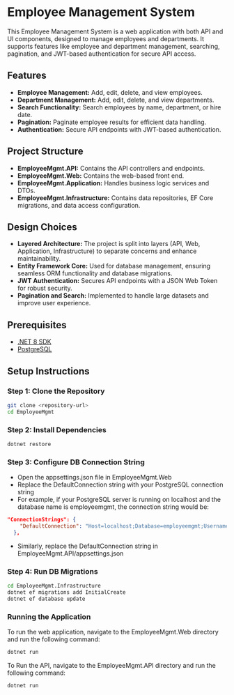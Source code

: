 # Employee Management System

This Employee Management System is a web application with both API and UI components, designed to manage employees and departments. It supports features like employee and department management, searching, pagination, and JWT-based authentication for secure API access.

## Features
- **Employee Management:** Add, edit, delete, and view employees.
- **Department Management:** Add, edit, delete, and view departments.
- **Search Functionality:** Search employees by name, department, or hire date.
- **Pagination:** Paginate employee results for efficient data handling.
- **Authentication:** Secure API endpoints with JWT-based authentication.

## Project Structure
- **EmployeeMgmt.API:** Contains the API controllers and endpoints.
- **EmployeeMgmt.Web:** Contains the web-based front end.
- **EmployeeMgmt.Application:** Handles business logic services and DTOs.
- **EmployeeMgmt.Infrastructure:** Contains data repositories, EF Core migrations, and data access configuration.

## Design Choices
- **Layered Architecture:** The project is split into layers (API, Web, Application, Infrastructure) to separate concerns and enhance maintainability.
- **Entity Framework Core:** Used for database management, ensuring seamless ORM functionality and database migrations.
- **JWT Authentication:** Secures API endpoints with a JSON Web Token for robust security.
- **Pagination and Search:** Implemented to handle large datasets and improve user experience.

## Prerequisites
- [.NET 8 SDK](https://dotnet.microsoft.com/download/dotnet/)
- [PostgreSQL](https://www.postgresql.org/download/)

## Setup Instructions

### Step 1: Clone the Repository
```bash
git clone <repository-url>
cd EmployeeMgmt
```

### Step 2: Install Dependencies
```bash
dotnet restore
```


### Step 3: Configure DB Connection String
- Open the appsettings.json file in EmployeeMgmt.Web 
- Replace the DefaultConnection string with your PostgreSQL connection string
- For example, if your PostgreSQL server is running on localhost and the database name is employeemgmt, the connection string would be:

```json
"ConnectionStrings": {
    "DefaultConnection": "Host=localhost;Database=employeemgmt;Username=your_username;Password=your_password"
  },
```
- Similarly, replace the DefaultConnection string in EmployeeMgmt.API/appsettings.json



### Step 4: Run DB Migrations
```bash
cd EmployeeMgmt.Infrastructure
dotnet ef migrations add InitialCreate
dotnet ef database update
```

### Running the Application

To run the web application, navigate to the EmployeeMgmt.Web directory and run the following command:

```bash
dotnet run
```

To Run the API, navigate to the EmployeeMgmt.API directory and run the following command:

```bash
dotnet run
```



